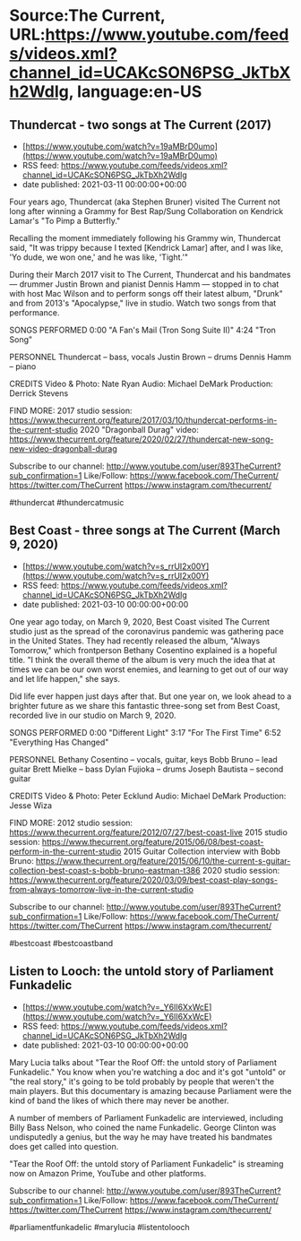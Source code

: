 # Source:The Current, URL:https://www.youtube.com/feeds/videos.xml?channel_id=UCAKcSON6PSG_JkTbXh2WdIg, language:en-US

## Thundercat - two songs at The Current (2017)
 - [https://www.youtube.com/watch?v=19aMBrD0umo](https://www.youtube.com/watch?v=19aMBrD0umo)
 - RSS feed: https://www.youtube.com/feeds/videos.xml?channel_id=UCAKcSON6PSG_JkTbXh2WdIg
 - date published: 2021-03-11 00:00:00+00:00

Four years ago, Thundercat (aka Stephen Bruner) visited The Current not long after winning a Grammy for Best Rap/Sung Collaboration on Kendrick Lamar's "To Pimp a Butterfly."

Recalling the moment immediately following his Grammy win, Thundercat said, "It was trippy because I texted [Kendrick Lamar] after, and I was like, 'Yo dude, we won one,' and he was like, 'Tight.'"

During their March 2017 visit to The Current, Thundercat and his bandmates — drummer Justin Brown and pianist Dennis Hamm — stopped in to chat with host Mac Wilson and to perform songs off their latest album, "Drunk" and from 2013's "Apocalypse," live in studio. Watch two songs from that performance.

SONGS PERFORMED
0:00 "A Fan's Mail (Tron Song Suite II)"
4:24 "Tron Song"

PERSONNEL
Thundercat – bass, vocals
Justin Brown – drums
Dennis Hamm – piano

CREDITS
Video & Photo: Nate Ryan
Audio: Michael DeMark
Production: Derrick Stevens

FIND MORE:
2017 studio session: https://www.thecurrent.org/feature/2017/03/10/thundercat-performs-in-the-current-studio
2020 "Dragonball Durag" video:
https://www.thecurrent.org/feature/2020/02/27/thundercat-new-song-new-video-dragonball-durag

Subscribe to our channel:
http://www.youtube.com/user/893TheCurrent?sub_confirmation=1
Like/Follow:
https://www.facebook.com/TheCurrent/
https://twitter.com/TheCurrent
https://www.instagram.com/thecurrent/

#thundercat #thundercatmusic

## Best Coast - three songs at The Current (March 9, 2020)
 - [https://www.youtube.com/watch?v=s_rrUI2x00Y](https://www.youtube.com/watch?v=s_rrUI2x00Y)
 - RSS feed: https://www.youtube.com/feeds/videos.xml?channel_id=UCAKcSON6PSG_JkTbXh2WdIg
 - date published: 2021-03-10 00:00:00+00:00

One year ago today, on March 9, 2020, Best Coast visited The Current studio just as the spread of the coronavirus pandemic was gathering pace in the United States. They had recently released the album, "Always Tomorrow," which frontperson Bethany Cosentino explained is a hopeful title. "I think the overall theme of the album is very much the idea that at times we can be our own worst enemies, and learning to get out of our way and let life happen," she says.

Did life ever happen just days after that. But one year on, we look ahead to a brighter future as we share this fantastic three-song set from Best Coast, recorded live in our studio on March 9, 2020.

SONGS PERFORMED
0:00 "Different Light"
3:17 "For The First Time" 
6:52 "Everything Has Changed"

PERSONNEL
Bethany Cosentino – vocals, guitar, keys
Bobb Bruno – lead guitar
Brett Mielke – bass
Dylan Fujioka – drums 
Joseph Bautista – second guitar

CREDITS
Video & Photo: Peter Ecklund
Audio: Michael DeMark
Production: Jesse Wiza

FIND MORE:
2012 studio session: https://www.thecurrent.org/feature/2012/07/27/best-coast-live
2015 studio session: https://www.thecurrent.org/feature/2015/06/08/best-coast-perform-in-the-current-studio
2015 Guitar Collection interview with Bobb Bruno:
https://www.thecurrent.org/feature/2015/06/10/the-current-s-guitar-collection-best-coast-s-bobb-bruno-eastman-t386
2020 studio session:
https://www.thecurrent.org/feature/2020/03/09/best-coast-play-songs-from-always-tomorrow-live-in-the-current-studio

Subscribe to our channel:
http://www.youtube.com/user/893TheCurrent?sub_confirmation=1
Like/Follow:
https://www.facebook.com/TheCurrent/
https://twitter.com/TheCurrent
https://www.instagram.com/thecurrent/

#bestcoast #bestcoastband

## Listen to Looch: the untold story of Parliament Funkadelic
 - [https://www.youtube.com/watch?v=_Y6lI6XxWcE](https://www.youtube.com/watch?v=_Y6lI6XxWcE)
 - RSS feed: https://www.youtube.com/feeds/videos.xml?channel_id=UCAKcSON6PSG_JkTbXh2WdIg
 - date published: 2021-03-10 00:00:00+00:00

Mary Lucia talks about "Tear the Roof Off: the untold story of Parliament Funkadelic." You know when you're watching a doc and it's got "untold" or "the real story," it's going to be told probably by people that weren't the main players. But this documentary is amazing because Parliament were the kind of band the likes of which there may never be another.

A number of members of Parliament Funkadelic are interviewed, including Billy Bass Nelson, who coined the name Funkadelic. George Clinton was undisputedly a genius, but the way he may have treated his bandmates does get called into question.

"Tear the Roof Off: the untold story of Parliament Funkadelic" is streaming now on Amazon Prime, YouTube and other platforms.

Subscribe to our channel:
http://www.youtube.com/user/893TheCurrent?sub_confirmation=1
Like/Follow:
https://www.facebook.com/TheCurrent/
https://twitter.com/TheCurrent
https://www.instagram.com/thecurrent/

#parliamentfunkadelic #marylucia #listentolooch

